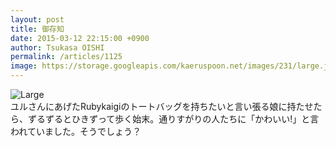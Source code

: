 ```yaml
---
layout: post
title: 御存知
date: 2015-03-12 22:15:00 +0900
author: Tsukasa OISHI
permalink: /articles/1125
image: https://storage.googleapis.com/kaeruspoon.net/images/231/large.jpg?1426166118
---
```



![Large](https://storage.googleapis.com/kaeruspoon.net/images/231/large.jpg?1426166118)  
ユルさんにあげたRubykaigiのトートバッグを持ちたいと言い張る娘に持たせたら、ずるずるとひきずって歩く始末。通りすがりの人たちに「かわいい!」と言われていました。そうでしょう？  
